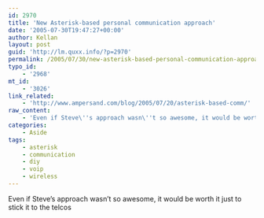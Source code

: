 ```yaml
---
id: 2970
title: 'New Asterisk-based personal communication approach'
date: '2005-07-30T19:47:27+00:00'
author: Kellan
layout: post
guid: 'http://lm.quxx.info/?p=2970'
permalink: /2005/07/30/new-asterisk-based-personal-communication-approach/
typo_id:
    - '2968'
mt_id:
    - '3026'
link_related:
    - 'http://www.ampersand.com/blog/2005/07/20/asterisk-based-comm/'
raw_content:
    - 'Even if Steve\''s approach wasn\''t so awesome, it would be worth it just to stick it to the telcos'
categories:
    - Aside
tags:
    - asterisk
    - communication
    - diy
    - voip
    - wireless
---
```


Even if Steve’s approach wasn’t so awesome, it would be worth it just to stick it to the telcos